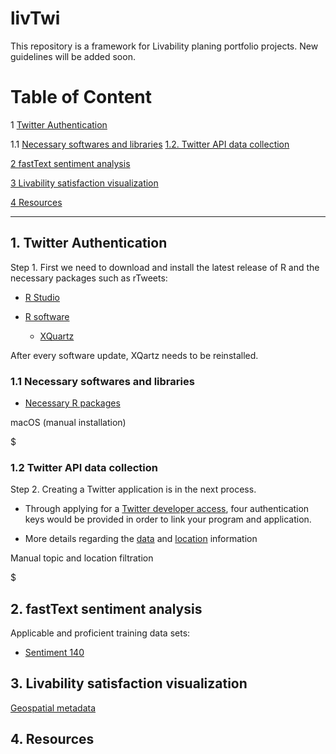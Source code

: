 # livTwi
This repository is a framework for Livability planing portfolio projects. New guidelines will be added soon.


# Table of Content

1  [Twitter Authentication](https://github.com/NextUrban/livTwi/blob/master/README.md#1-twitter-authentication)

   1.1   [Necessary softwares and libraries]()
   [1.2.    Twitter API data collection]()

[2    fastText sentiment analysis](https://github.com/NextUrban/livTwi/blob/master/README.md#2-fasttext-sentiment-analysis)

[3    Livability satisfaction visualization](https://github.com/NextUrban/livTwi/blob/master/README.md#3-livability-satisfaction-visualization)

[4    Resources]()

--------------------------------------------------------------------------------------------------------------------------------------------------------------------

## 1. Twitter Authentication


Step 1. First we need to download and install the latest release of R and the necessary packages such as rTweets:

* [R Studio](https://rstudio.com/products/rstudio/download/)

* [R software](https://cran.r-project.org/bin/macosx/)
  * [XQuartz](https://www.xquartz.org/)

After every software update, XQartz needs to be reinstalled.

   ### 1.1  Necessary softwares and libraries

* [Necessary R packages](https://cran.r-project.org/web/packages/nat/vignettes/Installation.html)

macOS (manual installation)

$


  ### 1.2  Twitter API data collection

Step 2. Creating a Twitter application is in the next process.

  * Through applying for a [Twitter developer access](https://developer.twitter.com/en/apply-for-access), four authentication keys would be provided in order to link your program and application. 

  * More details regarding the [data]() and [location](https://developer.twitter.com/en/docs/tutorials/filtering-tweets-by-location) information

Manual topic and location filtration

$ 



## 2. fastText sentiment analysis
Applicable and proficient training data sets:

 * [Sentiment 140](http://help.sentiment140.com/for-students)
 
 
 
 
 ## 3. Livability satisfaction visualization
 
 [Geospatial metadata](https://developer.twitter.com/en/docs/tutorials/tweet-geo-metadata)
 


 ## 4. Resources
